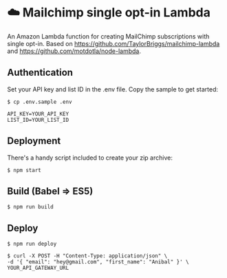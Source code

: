 # :cloud: Mailchimp single opt-in Lambda
An Amazon Lambda function for creating MailChimp subscriptions with single opt-in.
Based on https://github.com/TaylorBriggs/mailchimp-lambda and https://github.com/motdotla/node-lambda.

## Authentication

Set your API key and list ID in the .env file. Copy the sample to get started:

```
$ cp .env.sample .env

API_KEY=YOUR_API_KEY
LIST_ID=YOUR_LIST_ID

```

## Deployment

There's a handy script included to create your zip archive:

```
$ npm start
```

## Build (Babel ⇒ ES5)

```
$ npm run build
```

## Deploy

```
$ npm run deploy
```

```
$ curl -X POST -H "Content-Type: application/json" \
-d '{ "email": "hey@gmail.com", "first_name": "Anibal" }' \
YOUR_API_GATEWAY_URL
```

